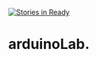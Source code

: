 [![Stories in Ready](https://badge.waffle.io/gmfc/arduinoLab.png?label=ready&title=Ready)](https://waffle.io/gmfc/arduinoLab)
# arduinoLab.

